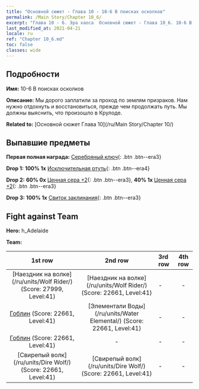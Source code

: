 ```yaml
---
title: "Основной сюжет - Глава 10 - 10-6 В поисках осколков"
permalink: /Main Story/Chapter 10_6/
excerpt: "Глава 10 - 6. Эра хаоса  Основной сюжет - Глава 10_6. 10-6 В поисках осколков"
last_modified_at: 2021-04-21
locale: ru
ref: "Chapter 10_6.md"
toc: false
classes: wide
---
```


## Подробности

 **Имя:** 10-6 В поисках осколков

 **Описание:** Мы дорого заплатили за проход по землям призраков. Нам нужно отдохнуть и восстановиться, прежде чем продолжать путь. Мы должны выяснить, что произошло в Крулоде.

 **Related to:** [Основной сюжет Глава 10](/ru/Main Story/Chapter 10/)

## Выпавшие предметы

 **Первая полная награда:** [Серебряный ключ](/ru/Items/con_693/){: .btn .btn--era3}

 **Drop 1:** **100% 1x** [Исключительная ртуть](/ru/Items/mat_35/){: .btn .btn--era4}

 **Drop 2:** **60% 0x** [Ценная сера +2](/ru/Items/mat_29/){: .btn .btn--era3}, **40% 1x** [Ценная сера +2](/ru/Items/mat_29/){: .btn .btn--era3}

 **Drop 3:** **100% 1x** [Свиток заклинания](/ru/Items/con_694/){: .btn .btn--era3}


## Fight against Team
 **Hero:** h_Adelaide

 **Team:**


  | 1st row | 2nd row | 3rd row | 4th row |
  |:----:|:----:|:----|:----:|
  | [Наездник на волке](/ru/units/Wolf Rider/) (Score: 27999, Level:41)  | [Наездник на волке](/ru/units/Wolf Rider/) (Score: 22661, Level:41)  | - | - |
  | [Гоблин](/ru/units/Goblin/) (Score: 22661, Level:41)  | [Элементали Воды](/ru/units/Water Elemental/) (Score: 22661, Level:41)  | - | - |
  | [Гоблин](/ru/units/Goblin/) (Score: 22661, Level:41)  | - | - | - |
  | [Свирепый волк](/ru/units/Dire Wolf/) (Score: 22661, Level:41)  | [Свирепый волк](/ru/units/Dire Wolf/) (Score: 22661, Level:41)  | - | - |


